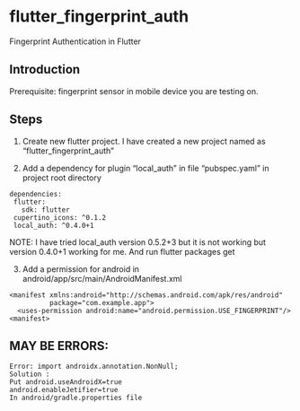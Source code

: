 # flutter_fingerprint_auth

Fingerprint Authentication in Flutter

## Introduction

Prerequisite: fingerprint sensor in mobile device you are testing on.

## Steps

1. Create new flutter project. I have created a new project named as “flutter_fingerprint_auth”

2. Add a dependency for plugin “local_auth” in file “pubspec.yaml” in project root directory

```
dependencies:
 flutter:
   sdk: flutter
 cupertino_icons: ^0.1.2
 local_auth: ^0.4.0+1
```
NOTE: I have tried local_auth version 0.5.2+3 but it is not working but version 0.4.0+1 working for me.
	And run flutter packages get

3. Add a permission for android in android/app/src/main/AndroidManifest.xml
```
<manifest xmlns:android="http://schemas.android.com/apk/res/android"
          package="com.example.app">
  <uses-permission android:name="android.permission.USE_FINGERPRINT"/>
<manifest>
```

 
## MAY BE ERRORS:
    Error: import androidx.annotation.NonNull;
    Solution : 
    Put android.useAndroidX=true
    android.enableJetifier=true
    In android/gradle.properties file
 
 